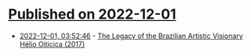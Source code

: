 # [Published on 2022-12-01](index.md)

* [2022-12-01, 03:52:46](https://news.ycombinator.com/item?id=33812111) - [The Legacy of the Brazilian Artistic Visionary Hélio Oiticica (2017)](https://art.newcity.com/2017/02/17/how-to-instigate-invention/)
